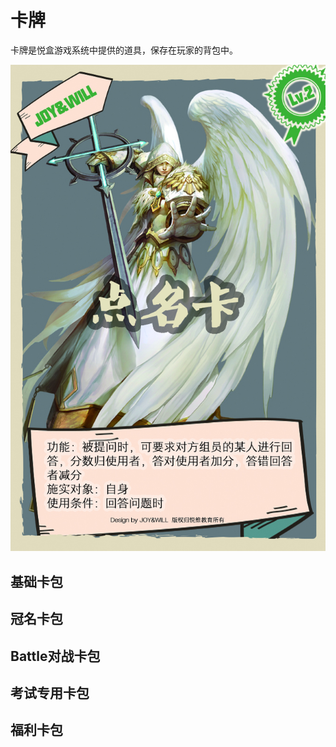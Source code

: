 # 卡牌
卡牌是悦盒游戏系统中提供的道具，保存在玩家的背包中。

![卡牌：点名卡](.gitbook/assets/dianming.jpeg)

## 基础卡包
## 冠名卡包
## Battle对战卡包
## 考试专用卡包
## 福利卡包
